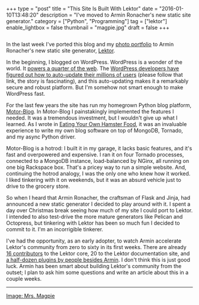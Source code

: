 +++
type = "post"
title = "This Site Is Built With Lektor"
date = "2016-01-10T13:48:20"
description = "I've moved to Armin Ronacher's new static site generator."
category = ["Python", "Programming"]
tag = ["lektor"]
enable_lightbox = false
thumbnail = "magpie.jpg"
draft = false
+++

<p><img alt="" src="magpie.jpg" /></p>
<p>In the last week I've ported this blog and my <a href="/photography">photo portfolio</a> to Armin Ronacher's new static site generator, <a href="http://getlektor.com">Lektor</a>.</p>
<p>In the beginning, I blogged on WordPress. WordPress is a wonder of the world. It <a href="http://venturebeat.com/2015/11/08/wordpress-now-powers-25-of-the-web/">powers a quarter of the web</a>. The <a href="http://opensourcebridge.org/sessions/1419">WordPress developers have figured out how to auto-update their millions of users</a> (please follow that link, the story is fascinating), and this auto-updating makes it a remarkably secure and robust platform. But I'm somehow not smart enough to make WordPress fast.</p>
<p>For the last few years the site has run my homegrown Python blog platform, <a href="https://github.com/ajdavis/motor-blog">Motor-Blog</a>. In Motor-Blog I painstakingly implemented the features I needed. It was a tremendous investment, but I wouldn't give up what I learned. As I wrote in <a href="../eating-your-own-hamster-food/">Eating Your Own Hamster Food</a>, it was an invaluable experience to write my own blog software on top of MongoDB, Tornado, and my async Python driver.</p>
<p>Motor-Blog is a hotrod: I built it in my garage, it lacks basic features, and it's fast and overpowered and expensive. I ran it on four Tornado processes, connected to a MongoDB instance, load-balanced by NGinx, all running on one big Rackspace box. That's a pricey way to run a simple website. And, continuing the hotrod analogy, I was the only one who knew how it worked. I liked tinkering with it on weekends, but it was an absurd vehicle just to drive to the grocery store.</p>
<p>So when I heard that Armin Ronacher, the craftsman of Flask and Jinja, had announced a new static generator I decided to play around with it. I spent a day over Christmas break seeing how much of my site I could port to Lektor. I intended to also test-drive the more mature generators like Pelican and Octopress, but tinkering with Lektor has been so much fun I decided to commit to it. I'm an incorrigible tinkerer.</p>
<p>I've had the opportunity, as an early adopter, to watch Armin accelerate Lektor's community from zero to sixty in its first weeks. There are already <a href="https://github.com/lektor/lektor/graphs/contributors">16 contributors</a> to the Lektor core, 20 to the Lektor documentation site, and <a href="https://www.getlektor.com/docs/plugins/list/">a half-dozen plugins by people besides Armin</a>. I don't think this is just good luck. Armin has been smart about building Lektor's community from the outset; I plan to ask him some questions and write an article about this in a couple weeks.</p>
<hr />
<p><a href="http://www.oldbookillustrations.com/illustrations/grandville-magpie-writer/">Image: Mrs. Magpie</a></p>
